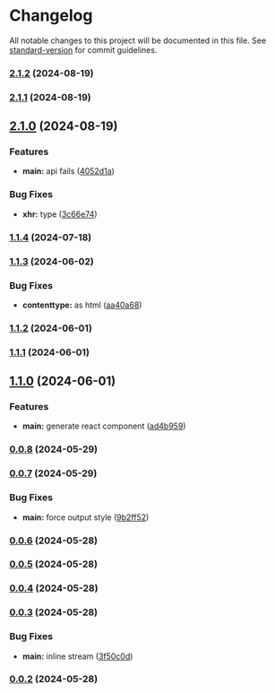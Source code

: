 # Changelog

All notable changes to this project will be documented in this file. See [standard-version](https://github.com/conventional-changelog/standard-version) for commit guidelines.

### [2.1.2](https://github.com/snomiao/chatgpt-template/compare/v2.1.1...v2.1.2) (2024-08-19)

### [2.1.1](https://github.com/snomiao/chatgpt-template/compare/v2.1.0...v2.1.1) (2024-08-19)

## [2.1.0](https://github.com/snomiao/chatgpt-template/compare/v1.1.4...v2.1.0) (2024-08-19)


### Features

* **main:** api fails ([4052d1a](https://github.com/snomiao/chatgpt-template/commit/4052d1a917ed6cbca3428c1b9a79b95a62e5f3ab))


### Bug Fixes

* **xhr:** type ([3c66e74](https://github.com/snomiao/chatgpt-template/commit/3c66e740016edba5186ec1be2e9d86922686140f))

### [1.1.4](https://github.com/snomiao/chatgpt-template/compare/v1.1.3...v1.1.4) (2024-07-18)

### [1.1.3](https://github.com/snomiao/chatgpt-template/compare/v1.1.2...v1.1.3) (2024-06-02)


### Bug Fixes

* **contenttype:** as html ([aa40a68](https://github.com/snomiao/chatgpt-template/commit/aa40a68084b95110c02680e929de54acaf373386))

### [1.1.2](https://github.com/snomiao/chatgpt-template/compare/v1.1.1...v1.1.2) (2024-06-01)

### [1.1.1](https://github.com/snomiao/chatgpt-template/compare/v1.1.0...v1.1.1) (2024-06-01)

## [1.1.0](https://github.com/snomiao/chatgpt-template/compare/v0.0.8...v1.1.0) (2024-06-01)

### Features

- **main:** generate react component ([ad4b959](https://github.com/snomiao/chatgpt-template/commit/ad4b959eac4c44ae4d462733ccf93d3ccd230da6))

### [0.0.8](https://github.com/snomiao/chatgpt-template/compare/v0.0.7...v0.0.8) (2024-05-29)

### [0.0.7](https://github.com/snomiao/chatgpt-template/compare/v0.0.6...v0.0.7) (2024-05-29)

### Bug Fixes

- **main:** force output style ([9b2ff52](https://github.com/snomiao/chatgpt-template/commit/9b2ff52f6697a096bed2a9f58d9c7e433a039940))

### [0.0.6](https://github.com/snomiao/chatgpt-template/compare/v0.0.5...v0.0.6) (2024-05-28)

### [0.0.5](https://github.com/snomiao/chatgpt-template/compare/v0.0.4...v0.0.5) (2024-05-28)

### [0.0.4](https://github.com/snomiao/chatgpt-template/compare/v0.0.3...v0.0.4) (2024-05-28)

### [0.0.3](https://github.com/snomiao/chatgpt-template/compare/v0.0.2...v0.0.3) (2024-05-28)

### Bug Fixes

- **main:** inline stream ([3f50c0d](https://github.com/snomiao/chatgpt-template/commit/3f50c0d55ba3442358ecee086d8b6d1b052bdde5))

### [0.0.2](https://github.com/snomiao/gpt-template/compare/v0.0.1...v0.0.2) (2024-05-28)
